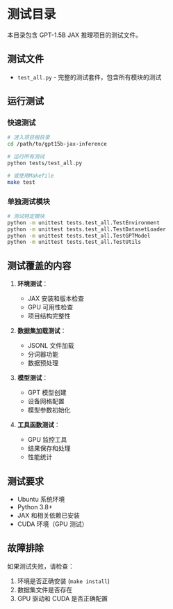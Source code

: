 # 测试目录

本目录包含 GPT-1.5B JAX 推理项目的测试文件。

## 测试文件

- `test_all.py` - 完整的测试套件，包含所有模块的测试

## 运行测试

### 快速测试

```bash
# 进入项目根目录
cd /path/to/gpt15b-jax-inference

# 运行所有测试
python tests/test_all.py

# 或使用Makefile
make test
```

### 单独测试模块

```bash
# 测试特定模块
python -m unittest tests.test_all.TestEnvironment
python -m unittest tests.test_all.TestDatasetLoader
python -m unittest tests.test_all.TestGPTModel
python -m unittest tests.test_all.TestUtils
```

## 测试覆盖的内容

1. **环境测试**：

   - JAX 安装和版本检查
   - GPU 可用性检查
   - 项目结构完整性

2. **数据集加载测试**：

   - JSONL 文件加载
   - 分词器功能
   - 数据预处理

3. **模型测试**：

   - GPT 模型创建
   - 设备网格配置
   - 模型参数初始化

4. **工具函数测试**：
   - GPU 监控工具
   - 结果保存和处理
   - 性能统计

## 测试要求

- Ubuntu 系统环境
- Python 3.8+
- JAX 和相关依赖已安装
- CUDA 环境（GPU 测试）

## 故障排除

如果测试失败，请检查：

1. 环境是否正确安装 (`make install`)
2. 数据集文件是否存在
3. GPU 驱动和 CUDA 是否正确配置
